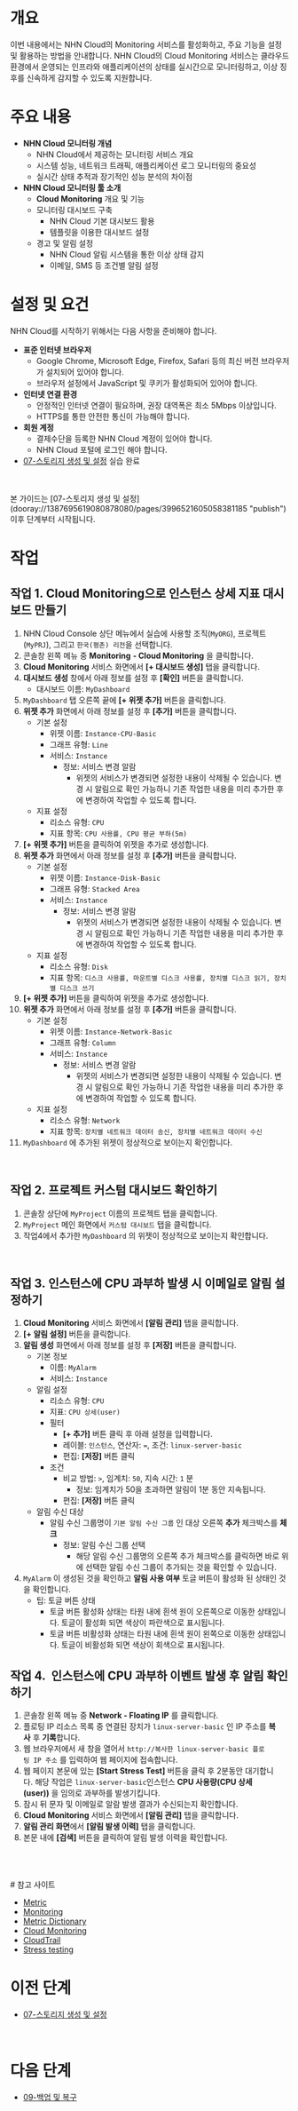 # 개요

이번 내용에서는 NHN Cloud의 Monitoring 서비스를 활성화하고, 주요 기능을 설정 및 활용하는 방법을 안내합니다. NHN Cloud의 Cloud Monitoring 서비스는 클라우드 환경에서 운영되는 인프라와 애플리케이션의 상태를 실시간으로 모니터링하고, 이상 징후를 신속하게 감지할 수 있도록 지원합니다.

# 주요 내용

* **NHN Cloud 모니터링 개념**
    * NHN Cloud에서 제공하는 모니터링 서비스 개요
    * 시스템 성능, 네트워크 트래픽, 애플리케이션 로그 모니터링의 중요성
    * 실시간 상태 추적과 장기적인 성능 분석의 차이점
* **NHN Cloud 모니터링 툴 소개**
    * **Cloud Monitoring** 개요 및 기능
    * 모니터링 대시보드 구축
        * NHN Cloud 기본 대시보드 활용
        * 템플릿을 이용한 대시보드 설정
    * 경고 및 알림 설정
        * NHN Cloud 알림 시스템을 통한 이상 상태 감지
        * 이메일, SMS 등 조건별 알림 설정

# 설정 및 요건

NHN Cloud를 시작하기 위해서는 다음 사항을 준비해야 합니다.

* **표준 인터넷 브라우저**
    * Google Chrome, Microsoft Edge, Firefox, Safari 등의 최신 버전 브라우저가 설치되어 있어야 합니다.
    * 브라우저 설정에서 JavaScript 및 쿠키가 활성화되어 있어야 합니다.
* **인터넷 연결 환경**
    * 안정적인 인터넷 연결이 필요하며, 권장 대역폭은 최소 5Mbps 이상입니다.
    * HTTPS를 통한 안전한 통신이 가능해야 합니다.
* **회원 계정**
    * 결제수단을 등록한 NHN Cloud 계정이 있어야 합니다.
    * NHN Cloud 포털에 로그인 해야 합니다.
* [07-스토리지 생성 및 설정](dooray://1387695619080878080/pages/3996521605058381185 "publish") 실습 완료
<br>

<br>
본 가이드는 [07-스토리지 생성 및 설정](dooray://1387695619080878080/pages/3996521605058381185 "publish") 이후 단계부터 시작됩니다.

# 작업

## 작업 1. Cloud Monitoring으로 인스턴스 상세 지표 대시보드 만들기

1. NHN Cloud Console 상단 메뉴에서 실습에 사용할 조직(`MyORG`), 프로젝트(`MyPRJ`), 그리고 `한국(평촌) 리전`을 선택합니다.
2. 콘솔창 왼쪽 메뉴 중 **Monitoring** **- Cloud Monitoring** 을 클릭합니다.
3. **Cloud Monitoring** 서비스 화면에서 **[+ 대시보드 생성]** 탭을 클릭합니다.
4. **대시보드 생성** 창에서 아래 정보를 설정 후 **[확인]** 버튼을 클릭합니다.
    * 대시보드 이름: `MyDashboard`
5. `MyDashboard` 탭 오른쪽 끝에 **[+ 위젯 추가]** 버튼을 클릭합니다.
6. **위젯 추가** 화면에서 아래 정보를 설정 후 **[추가]** 버튼을 클릭합니다.
    * 기본 설정
        * 위젯 이름: `Instance-CPU-Basic`
        * 그래프 유형: `Line`
        * 서비스: `Instance`
            * 정보: 서비스 변경 알람
                * 위젯의 서비스가 변경되면 설정한 내용이 삭제될 수 있습니다. 변경 시 알림으로 확인 가능하니 기존 작업한 내용을 미리 추가한 후에 변경하여 작업할 수 있도록 합니다.
    * 지표 설정
        * 리소스 유형: `CPU`
        * 지표 항목: `CPU 사용률, CPU 평균 부하(5m)`
7. **[+ 위젯 추가]** 버튼을 클릭하여 위젯을 추가로 생성합니다.
8. **위젯 추가** 화면에서 아래 정보를 설정 후 **[추가]** 버튼을 클릭합니다.
    * 기본 설정
        * 위젯 이름: `Instance-Disk-Basic`
        * 그래프 유형: `Stacked Area`
        * 서비스: `Instance`
            * 정보: 서비스 변경 알람
                * 위젯의 서비스가 변경되면 설정한 내용이 삭제될 수 있습니다. 변경 시 알림으로 확인 가능하니 기존 작업한 내용을 미리 추가한 후에 변경하여 작업할 수 있도록 합니다.
    * 지표 설정
        * 리소스 유형: `Disk`
        * 지표 항목: `디스크 사용률, 마운트별 디스크 사용률, 장치별 디스크 읽기, 장치별 디스크 쓰기`
9. **[+ 위젯 추가]** 버튼을 클릭하여 위젯을 추가로 생성합니다.
10. **위젯 추가** 화면에서 아래 정보를 설정 후 **[추가]** 버튼을 클릭합니다.
    * 기본 설정
        * 위젯 이름: `Instance-Network-Basic`
        * 그래프 유형: `Column`
        * 서비스: `Instance`
            * 정보: 서비스 변경 알람
                * 위젯의 서비스가 변경되면 설정한 내용이 삭제될 수 있습니다. 변경 시 알림으로 확인 가능하니 기존 작업한 내용을 미리 추가한 후에 변경하여 작업할 수 있도록 합니다.
    * 지표 설정
        * 리소스 유형: `Network`
        * 지표 항목: `장치별 네트워크 데이터 송신, 장치별 네트워크 데이터 수신`
11. `MyDashboard` 에 추가된 위젯이 정상적으로 보이는지 확인합니다.

<br>

## 작업 2. 프로젝트 커스텀 대시보드 확인하기

1. 콘솔창 상단에 `MyProject` 이름의 프로젝트 탭을 클릭합니다.
2. `MyProject` 메인 화면에서 `커스텀 대시보드` 탭을 클릭합니다.
3. 작업4에서 추가한 `MyDashboard` 의 위젯이 정상적으로 보이는지 확인합니다.

<br>

## 작업 3. 인스턴스에 CPU 과부하 발생 시 이메일로 알림 설정하기

1. **Cloud Monitoring** 서비스 화면에서 **[알림 관리]** 탭을 클릭합니다.
2. **[+ 알림 설정]** 버튼을 클릭합니다.
3. **알림 생성** 화면에서 아래 정보를 설정 후 **[저장]** 버튼을 클릭합니다.
    * 기본 정보
        * 이름: `MyAlarm`
        * 서비스: `Instance`
    * 알림 설정
        * 리소스 유형: `CPU`
        * 지표: `CPU 상세(user)`
        * 필터
            * **[+ 추가]** 버튼 클릭 후 아래 설정을 입력합니다.
            * 레이블: `인스턴스`, 연산자: `=`, 조건: `linux-server-basic`
            * 편집: **[저장]** 버튼 클릭
        * 조건
            * 비교 방법: `>`, 임계치: `50`, 지속 시간: `1` 분
                * 정보: 임계치가 50을 초과하면 알림이 1분 동안 지속됩니다.
            * 편집: **[저장]** 버튼 클릭
    * 알림 수신 대상
        * 알림 수신 그룹명이 `기본 알림 수신 그룹` 인 대상 오른쪽 **추가** 체크박스를 **체크**
            * 정보: 알림 수신 그룹 선택
                * 해당 알림 수신 그룹명의 오른쪽 추가 체크박스를 클릭하면 바로 위에 선택한 알림 수신 그룹이 추가되는 것을 확인할 수 있습니다.
4. `MyAlarm` 이 생성된 것을 확인하고 <strong>알림 사용 여부</strong> 토글 버튼이 활성화 된 상태인 것을 확인합니다.
    * 팁: 토글 버튼 상태
        * 토글 버튼 활성화 상태는 타원 내에 흰색 원이 오른쪽으로 이동한 상태입니다. 토글이 활성화 되면 색상이 파란색으로 표시됩니다.
        * 토글 버튼 비활성화 상태는 타원 내에 흰색 원이 왼쪽으로 이동한 상태입니다. 토글이 비활성화 되면 색상이 회색으로 표시됩니다.


## 작업 4.  인스턴스에 CPU 과부하 이벤트 발생 후 알림 확인하기

1. 콘솔창 왼쪽 메뉴 중 **Network - Floating IP** 를 클릭합니다.
2. 플로팅 IP 리소스 목록 중 연결된 장치가 `linux-server-basic` 인 IP 주소를 **복사** 후 **기록**합니다.
3. 웹 브라우저에서 새 창을 열어서 `http://복사한 linux-server-basic 플로팅 IP 주소` 를 입력하여 웹 페이지에 접속합니다.
4. 웹 페이지 본문에 있는 **[Start Stress Test]** 버튼을 클릭 후 2분동안 대기합니다. 해당 작업은 `linux-server-basic`인스턴스 <strong>CPU 사용량(CPU 상세(user))</strong> 을 임의로 과부하를 발생기킵니다.
5. 잠시 뒤 문자 및 이메일로 알람 발생 결과가 수신되는지 확인합니다.
6. **Cloud Monitoring** 서비스 화면에서 **[알림 관리]** 탭을 클릭합니다.
7. **알림 관리 화면**에서 **[알림 발생 이력]** 탭을 클릭합니다.
8. 본문 내에 **[검색]** 버튼을 클릭하여 알림 발생 이력을 확인합니다.
<br>

<br>
<br>
# 참고 사이트

* [Metric](https://en.wikipedia.org/wiki/Metric_system)
* [Monitoring](https://en.wikipedia.org/wiki/System_monitor)
* [Metric Dictionary](https://docs.nhncloud.com/ko/Monitoring/Cloud%20Monitoring/ko/metric-dictionary/)
* [Cloud Monitoring](https://docs.nhncloud.com/ko/Monitoring/Cloud%20Monitoring/ko/overview/)
* [CloudTrail](https://docs.nhncloud.com/ko/Governance%20&%20Audit/CloudTrail/ko/overview/)
* [Stress testing](https://en.wikipedia.org/wiki/Stress_testing_(computing))

# 이전 단계

* [07-스토리지 생성 및 설정](dooray://1387695619080878080/pages/3996521605058381185 "publish")
<br>

# 다음 단계

* [09-백업 및 복구](dooray://1387695619080878080/pages/3964687292478747156 "publish")

<br>
<br>
<br>
<br>
<br>
<br>
